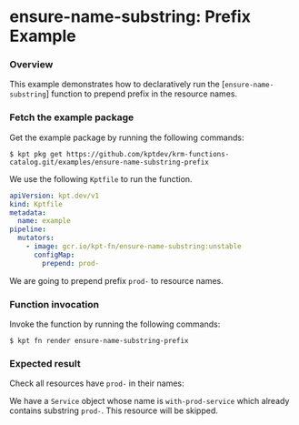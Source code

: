 # ensure-name-substring: Prefix Example

### Overview

This example demonstrates how to declaratively run the [`ensure-name-substring`]
function to prepend prefix in the resource names.

### Fetch the example package

Get the example package by running the following commands:

```shell
$ kpt pkg get https://github.com/kptdev/krm-functions-catalog.git/examples/ensure-name-substring-prefix
```

We use the following `Kptfile` to run the function.

```yaml
apiVersion: kpt.dev/v1
kind: Kptfile
metadata:
  name: example
pipeline:
  mutators:
    - image: gcr.io/kpt-fn/ensure-name-substring:unstable
      configMap:
        prepend: prod-
```

We are going to prepend prefix `prod-` to resource names.

### Function invocation

Invoke the function by running the following commands:

```shell
$ kpt fn render ensure-name-substring-prefix
```

### Expected result

Check all resources have `prod-` in their names:

We have a `Service` object whose name is `with-prod-service` which already
contains substring `prod-`. This resource will be skipped.

[ensure-name-substring]: https://catalog.kpt.dev/ensure-name-substring/v0.1/
